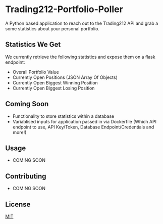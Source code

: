 # Trading212-Portfolio-Poller

A Python based application to reach out to the Trading212 API and grab a some statistics about your personal portfolio.

## Statistics We Get

We currently retrieve the following statistics and expose them on a flask endpoint:
- Overall Portfolio Value
- Currently Open Positions (JSON Array Of Objects)
- Currently Open Biggest Winning Position
- Currently Open Biggest Losing Position

## Coming Soon
- Functionality to store statistics within a database
- Variablised inputs for application passed in via Dockerfile (Which API endpoint to use, API Key/Token, Database Endpoint/Credentials and more!)

## Usage

- COMING SOON

## Contributing

- COMING SOON

## License

[MIT](https://choosealicense.com/licenses/mit/)
